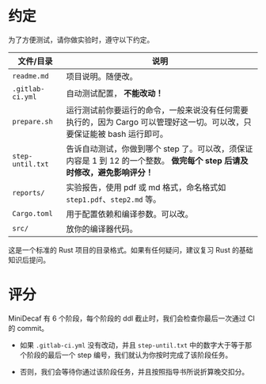 # 约定
为了方便测试，请你做实验时，遵守以下约定。

| 文件/目录 | 说明 |
| --- | --- |
| `readme.md` | 项目说明。随便改。 |
| `.gitlab-ci.yml` | 自动测试配置， **不能改动！** |
| `prepare.sh` | 运行测试前你要运行的命令，一般来说没有任何需要执行的，因为 Cargo 可以管理好这一切。可以改，只要保证能被 bash 运行即可。 |
| `step-until.txt` | 告诉自动测试，你做到哪个 step 了。可以改，须保证内容是 1 到 12 的一个整数。 **做完每个 step 后请及时修改，避免影响评分！** |
| `reports/` | 实验报告，使用 pdf 或 md 格式，命名格式如 `step1.pdf`、`step2.md` 等。 |
| `Cargo.toml` | 用于配置依赖和编译参数。可以改。 |
| `src/` | 放你的编译器代码。 |

这是一个标准的 Rust 项目的目录格式。如果有任何疑问，建议复习 Rust 的基础知识后提问。

# 评分
MiniDecaf 有 6 个阶段，每个阶段的 ddl 截止时，我们会检查你最后一次通过 CI 的 commit。

* 如果 `.gitlab-ci.yml` 没有改动，并且 `step-until.txt` 中的数字大于等于那个阶段的最后一个 step 编号，我们就认为你按时完成了该阶段任务。

* 否则，我们会等待你通过该阶段任务，并且按照指导书所说折算晚交扣分。
